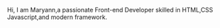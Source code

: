 Hi, I am Maryann,a passionate Front-end Developer skilled in HTML,CSS Javascript,and modern framework.
